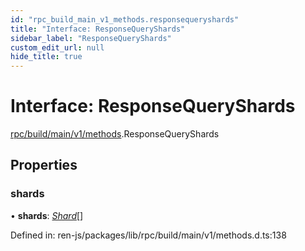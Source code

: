 ```yaml
---
id: "rpc_build_main_v1_methods.responsequeryshards"
title: "Interface: ResponseQueryShards"
sidebar_label: "ResponseQueryShards"
custom_edit_url: null
hide_title: true
---
```


# Interface: ResponseQueryShards

[rpc/build/main/v1/methods](../modules/rpc_build_main_v1_methods.md).ResponseQueryShards

## Properties

### shards

• **shards**: [*Shard*](rpc_build_main_v1_shard.shard.md)[]

Defined in: ren-js/packages/lib/rpc/build/main/v1/methods.d.ts:138
